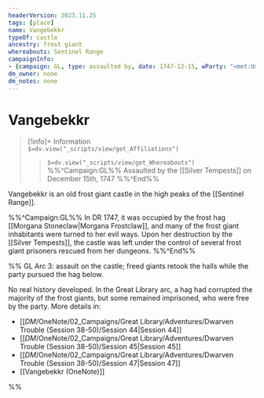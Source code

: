 ```yaml
---
headerVersion: 2023.11.25
tags: [place]
name: Vangebekkr
typeOf: castle
ancestry: frost giant
whereabouts: Sentinel Range
campaignInfo:
- {campaign: GL, type: assaulted by, date: 1747-12-15, wParty: "<met:U> <person> on <target>"}
dm_owner: none
dm_notes: none
---
```

# Vangebekkr
>[!info]+ Information  
> `$=dv.view("_scripts/view/get_Affiliations")`  
>> `$=dv.view("_scripts/view/get_Whereabouts")`  
>> %%^Campaign:GL%% Assaulted by the [[Silver Tempests]] on December 15th, 1747 %%^End%%

Vangebekkr is an old frost giant castle in the high peaks of the [[Sentinel Range]]. 

%%^Campaign:GL%%
In DR 1747, it was occupied by the frost hag [[Morgana Stoneclaw|Morgana Frostclaw]], and many of the frost giant inhabitants were turned to her evil ways. Upon her destruction by the [[Silver Tempests]], the castle was left under the control of several frost giant prisoners rescued from her dungeons. 
%%^End%%

%%
GL Arc 3: assault on the castle; freed giants retook the halls while the party pursued the hag below.

No real history developed. In the Great Library arc, a hag had corrupted the majority of the frost giants, but some remained imprisoned, who were free by the party. More details in:
- [[_DM_/OneNote/02_Campaigns/Great Library/Adventures/Dwarven Trouble (Session 38-50)/Session 44|Session 44]]
- [[_DM_/OneNote/02_Campaigns/Great Library/Adventures/Dwarven Trouble (Session 38-50)/Session 45|Session 45]]
- [[_DM_/OneNote/02_Campaigns/Great Library/Adventures/Dwarven Trouble (Session 38-50)/Session 47|Session 47]]
- [[Vangebekkr (OneNote)]]

%%
